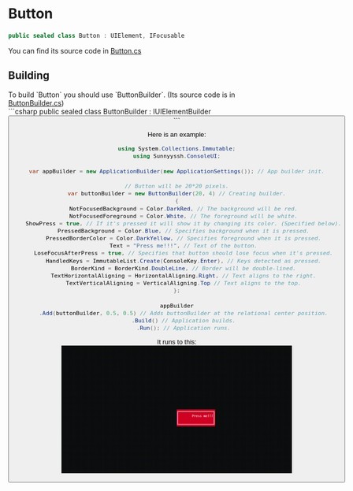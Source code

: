 <h1>Button</h1>

```csharp
public sealed class Button : UIElement, IFocusable
```
You can find its source code in <a href="https://github.com/sunnyyssh/Sunnyyssh.ConsoleUI/blob/master/Sunnyyssh.ConsoleUI/UIElements/Button/Button.cs">Button.cs</a>

<h2>Building</h2>
To build `Button` you should use `ButtonBuilder`. (Its source code is in <a href="https://github.com/sunnyyssh/Sunnyyssh.ConsoleUI/blob/master/Sunnyyssh.ConsoleUI/UIElements/Button/ButtonBuilder.cs">ButtonBuilder.cs</a>)
<br/>
```csharp
public sealed class ButtonBuilder : IUIElementBuilder<Button>
```


Here is an example:
```csharp
using System.Collections.Immutable;
using Sunnyyssh.ConsoleUI;

var appBuilder = new ApplicationBuilder(new ApplicationSettings()); // App builder init.

// Button will be 20*20 pixels.
var buttonBuilder = new ButtonBuilder(20, 4) // Creating builder.
{
    NotFocusedBackground = Color.DarkRed, // The background will be red.
    NotFocusedForeground = Color.White, // The foreground will be white.
    ShowPress = true, // If it's pressed it will show it by changing its color. (Specified below).
    PressedBackground = Color.Blue, // Specifies background when it is pressed.
    PressedBorderColor = Color.DarkYellow, // Specifies foreground when it is pressed.
    Text = "Press me!!!", // Text of the button.
    LoseFocusAfterPress = true, // Specifies that button should lose focus when it's pressed.
    HandledKeys = ImmutableList.Create(ConsoleKey.Enter), // Keys detected as pressed.
    BorderKind = BorderKind.DoubleLine, // Border will be double-lined.
    TextHorizontalAligning = HorizontalAligning.Right, // Text aligns to the right.
    TextVerticalAligning = VerticalAligning.Top // Text aligns to the top.
};
    
appBuilder
    .Add(buttonBuilder, 0.5, 0.5) // Adds buttonBuilder at the relational center position.
    .Build() // Application builds.
    .Run(); // Application runs.
```

It runs to this:
<br/>
<img src="Button.demo.gif" width=70%>

